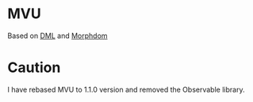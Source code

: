 # MVU

Based on [DML](https://github.com/efpage/DML) and [Morphdom](https://github.com/patrick-steele-idem/morphdom)

# Caution

I have rebased MVU to 1.1.0 version and removed the Observable library. 







